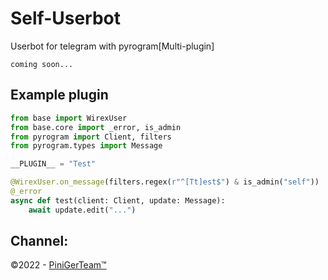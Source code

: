 # Self-Userbot
Userbot for telegram with pyrogram[Multi-plugin]

```
coming soon...
```

## Example plugin
```python
from base import WirexUser
from base.core import _error, is_admin
from pyrogram import Client, filters
from pyrogram.types import Message

__PLUGIN__ = "Test"

@WirexUser.on_message(filters.regex(r"^[Tt]est$") & is_admin("self"))
@_error
async def test(client: Client, update: Message):
    await update.edit("...")

```

## Channel:

©2022 - <a href=https://t.me/PiniGerTeam>PiniGerTeam™</a>
